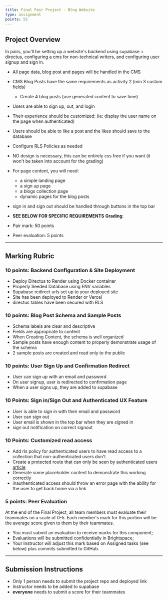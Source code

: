 ```yaml
---
title: Final Pair Project - Blog Website
type: assignment
points: 55
---
```


## Project Overview

In pairs, you'll be setting up a website's backend using supabase + directus, configuring a cms for non-technical writers, and configuring user signup and sign in.

- All page data, blog post and pages will be handled in the CMS
- CMS Blog Posts have the same requirements as activity 2 (min 3 custom fields)
  - Create 4 blog posts (use generated content to save time)
- Users are able to sign up, out, and login
- Their experience should be customized: (ie: display the user name on the page when authenticated)
- Users should be able to like a post and the likes should save to the database
- Configure RLS Policies as needed
- NO design is necessary, this can be entirely css free if you want (it won't be taken into account for the grading)
- For page content, you will need:
  - a simple landing page
  - a sign up page
  - a blogs collection page
  - dynamic pages for the blog posts
- sign in and sign out should be handled through buttons in the top bar
- **SEE BELOW FOR SPECIFIC REQUIREMENTS**
  **Grading**:

- Pair mark: 50 points
- Peer evaluation: 5 points

---

## Marking Rubric

### 10 points: Backend Configuration & Site Deployment

- Deploy Directus to Render using Docker container
- Properly Seeded Database using ENV variables
- Supabase redirect urls set up to your deployed site
- Site has been deployed to Render or Vercel
- directus tables have been secured with RLS

### 10 points: Blog Post Schema and Sample Posts

- Schema labels are clear and descriptive
- Fields are appropriate to content
- When Creating Content, the schema is well organized
- Sample posts have enough content to properly demonstrate usage of the schema
- 2 sample posts are created and read only to the public

### 10 points: User Sign Up and Confirmation Redirect

- User can sign up with an email and password
- On user signup, user is redirected to confirmation page
- When a user signs up, they are added to supabase

### 10 Points: Sign in/Sign Out and Authenticated UX Feature

- User is able to sign in with their email and password
- User can sign out
- User email is shown in the top bar when they are signed in
- sign out notification on correct signout

### 10 Points: Customized read access

- Add rls policy for authenticated users to have read access to a collection that non-authenticated users don't
- Create a protected route that can only be seen by authenticated users [article](https://masteringnuxt.com/blog/protecting-server-routes)
- Generate some placeholder content to demonstrate this working correctly
- inauthenticated access should throw an error page with the ability for the user to get back home via a link

### 5 points: Peer Evaluation

At the end of the Final Project, all team members must evaluate their teammates on a scale of 0-5. Each member's mark for this portion will be the average score given to them by their teammates.

- You must submit an evaluation to receive marks for this component;
- Evaluations will be submitted confidentially in Brightspace;
- Your Instructor will adjust this mark based on Assigned tasks (see below) plus commits submitted to GitHub.

---

## Submission Instructions

- Only 1 person needs to submit the project repo and deployed link
- Instructor needs to be added to supabase
- **everyone** needs to submit a score for their teammates
